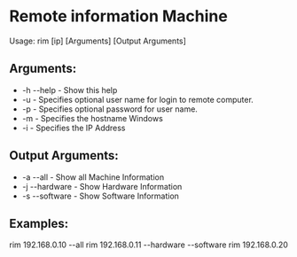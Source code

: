 Remote information Machine
==========

Usage: rim [ip] [Arguments] [Output Arguments]

Arguments:
-------------

+ -h --help                - Show this help
+ -u <username>            - Specifies optional user name for login to remote computer.
+ -p <password>            - Specifies optional password for user name.
+ -m <namemachine>         - Specifies the hostname Windows
+ -i <ip address>          - Specifies the IP Address

Output Arguments:
-------------------

+ -a --all                 - Show all Machine Information
+ -j --hardware            - Show Hardware Information
+ -s --software            - Show Software Information

Examples:
--------------------
rim 192.168.0.10 --all
rim 192.168.0.11 --hardware --software
rim 192.168.0.20
